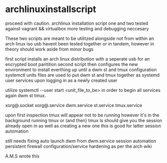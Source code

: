 # archlinuxinstallscript

proceed with caution. archlinux installation script one and two tested against vagrant &amp;&amp; virtualbox
more testing and debugging neccesary 

These two scripts are meant to be utilitzed alongside not from within an arch linux iso usb
havent been tested together or in tandem, however in theory should work aside from minor bugs

first script installs an arch linux distribution with a seperate usb for an encrypted boot paritition
second script then configures the new environment to install everthing up until a dwm st and tmux configuration
systemctl units files are used to put dwm st and tmux together as systemd user services 
upon logging in as a newly created user

utilize systemctl --user start <unit_file_to_be> in order to begin all services again dwm st tmux. 

xorg@.socket
xorg@.service
dwm.service
st.service
tmux.service

upon first inspection tmux will appear not to be running however it's in the background 
running tmux or (and then) tmux ls should give you the session already open in as well as creating a new one
this is good for latter session automation

still needs
fixing auto launch dwm from dwm.service
session automation 
persistent firewall configuration/service
hardening as per the arch wiki

A.M.S wrote this 
